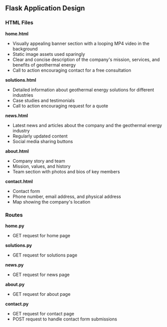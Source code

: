 ## Flask Application Design

### HTML Files

**home.html**
- Visually appealing banner section with a looping MP4 video in the background
- Static image assets used sparingly
- Clear and concise description of the company's mission, services, and benefits of geothermal energy
- Call to action encouraging contact for a free consultation

**solutions.html**
- Detailed information about geothermal energy solutions for different industries
- Case studies and testimonials
- Call to action encouraging request for a quote

**news.html**
- Latest news and articles about the company and the geothermal energy industry
- Regularly updated content
- Social media sharing buttons

**about.html**
- Company story and team
- Mission, values, and history
- Team section with photos and bios of key members

**contact.html**
- Contact form
- Phone number, email address, and physical address
- Map showing the company's location

### Routes

**home.py**
- GET request for home page

**solutions.py**
- GET request for solutions page

**news.py**
- GET request for news page

**about.py**
- GET request for about page

**contact.py**
- GET request for contact page
- POST request to handle contact form submissions